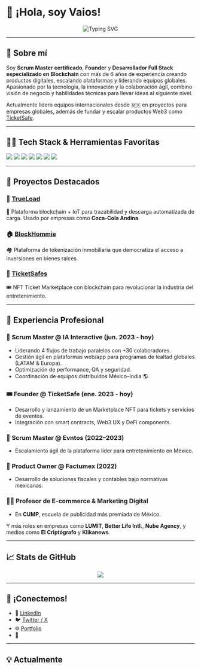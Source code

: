 # 👋 ¡Hola, soy Vaios!  

<div align="center">
  <img src="https://readme-typing-svg.herokuapp.com?font=Fira+Code&weight=600&size=28&pause=1000&color=3F87F7&center=true&vCenter=true&width=435&lines=Blockchain+Developer;Full+Stack+Developer;Agile+Scrum+Master;Tech+Innovator" alt="Typing SVG" />
</div>

---

## 🚀 Sobre mí

Soy **Scrum Master certificado**, **Founder** y **Desarrollador Full Stack especializado en Blockchain** con más de 6 años de experiencia creando productos digitales, escalando plataformas y liderando equipos globales. Apasionado por la tecnología, la innovación y la colaboración ágil, combino visión de negocio y habilidades técnicas para llevar ideas al siguiente nivel.

Actualmente lidero equipos internacionales desde 🇲🇽 en proyectos para empresas globales, además de fundar y escalar productos Web3 como [TicketSafe](https://ticketsafes.com).

---

## 👨‍💻 Tech Stack & Herramientas Favoritas

<p align="left">
  <img src="https://img.shields.io/badge/TypeScript-007ACC?style=for-the-badge&logo=typescript&logoColor=white" />
  <img src="https://img.shields.io/badge/Solidity-363636?style=for-the-badge&logo=solidity&logoColor=white" />
  <img src="https://img.shields.io/badge/React-20232A?style=for-the-badge&logo=react&logoColor=61DAFB" />
  <img src="https://img.shields.io/badge/Web3.js-F16822?style=for-the-badge&logo=web3.js&logoColor=white" />
  <img src="https://img.shields.io/badge/Node.js-339933?style=for-the-badge&logo=nodedotjs&logoColor=white" />
  <img src="https://img.shields.io/badge/GitHub_Actions-2088FF?style=for-the-badge&logo=github-actions&logoColor=white" />
  <img src="https://img.shields.io/badge/PostgreSQL-4169E1?style=for-the-badge&logo=postgresql&logoColor=white" />
</p>

---

## 🌟 Proyectos Destacados

### 🔗 [TrueLoad](https://github.com/Vaios0x/TrueLoad)
🚛 Plataforma blockchain + IoT para trazabilidad y descarga automatizada de carga. Usado por empresas como **Coca-Cola Andina**.

### 🏠 [BlockHommie](https://github.com/Vaios0x/BlockHommie)
🏘 Plataforma de tokenización inmobiliaria que democratiza el acceso a inversiones en bienes raíces.

### 🎫 [TicketSafes](https://github.com/Vaios0x/TicketSafes)
🎟 NFT Ticket Marketplace con blockchain para revolucionar la industria del entretenimiento.

---

## 🧠 Experiencia Profesional

### 🎯 **Scrum Master @ IA Interactive** (jun. 2023 - hoy)
- Liderando 4 flujos de trabajo paralelos con +30 colaboradores.
- Gestión ágil en plataformas web/app para programas de lealtad globales (LATAM & Europa).
- Optimización de performance, QA y seguridad.
- Coordinación de equipos distribuidos México–India 🌎.

### 🎟 **Founder @ TicketSafe** (ene. 2023 - hoy)
- Desarrollo y lanzamiento de un Marketplace NFT para tickets y servicios de eventos.
- Integración con smart contracts, Web3 UX y DeFi components.

### 🎤 **Scrum Master @ Evntos** (2022–2023)
- Escalamiento ágil de la plataforma líder para entretenimiento en México.

### 🧾 **Product Owner @ Factumex** (2022)
- Desarrollo de soluciones fiscales y contables bajo normativas mexicanas.

### 👨‍🏫 **Profesor de E-commerce & Marketing Digital**
- En **CUMP**, escuela de publicidad más premiada de México.

Y más roles en empresas como **LUMIT**, **Better Life Intl.**, **Nube Agency**, y medios como **El Criptógrafo** y **Klikanews**.

---

## 📈 Stats de GitHub

<div align="center">
  <img src="https://github-readme-stats.vercel.app/api?username=Vaios0x&show_icons=true&theme=tokyonight" />
</div>

---

## 🤝 ¡Conectemos!

- 💼 [LinkedIn](https://www.linkedin.com/in/gioamador)
- 🐦 [Twitter / X](https://x.com/vai0sx)
- 🌐 [Portfolio](https://ticketsafes.com)
- 📧 

---

## 💡 Actualmente
